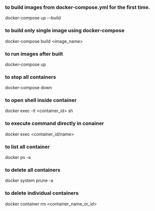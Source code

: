 ### to build images from docker-compose.yml for the first time.
docker-compose up --build

### to build only single image using docker-compose
docker-compose build <image_name>
### to run images after built
docker-compose up

### to stop all containers
docker-compose down


### to open shell inside container
docker exec -it <container_id> sh

### to execute command directly in conainer
docker exec <container_id/name> <command>

### to list all container
docker ps -a

### to delete all containers
docker system prune -a

### to delete individual containers
docker container rm <container_name_or_id>